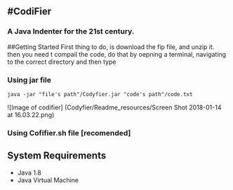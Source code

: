 #CodiFier
--
### A Java Indenter for the 21st century.
##Getting Started
First thing to do, is download the fip file, and unzip it. then you need t compail the code, do that by oepning a terminal, navigating to the correct directory and then type

### Using jar file
```
java -jar "file's path"/Codyfier.jar "code's path"/code.txt 
```
![Image of codifier]
(Codyfier/Readme_resources/Screen Shot 2018-01-14 at 16.03.22.png)
### Using Cofifier.sh file [recomended]

## System Requirements

* Java 1.8 
* Java Virtual Machine
